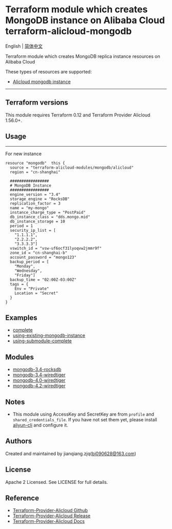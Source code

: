 Terraform module which creates MongoDB instance on Alibaba Cloud  
terraform-alicloud-mongodb
=====================================================================

English | [简体中文](https://github.com/terraform-alicloud-modules/terraform-alicloud-mongodb/blob/master/README-cn.md)

Terraform module which creates MongoDB replica instance resources on Alibaba Cloud

These types of resources are supported:

* [Alicloud mongodb instance](https://www.terraform.io/docs/providers/alicloud/r/mongodb_instance.html)

----------------------

## Terraform versions

This module requires Terraform 0.12 and Terraform Provider Alicloud 1.56.0+.

## Usage
-----

For new instance

```hcl
resource "mongodb"  this {
  source = "terraform-alicloud-modules/mongodb/alicloud"
  region = "cn-shanghai"

  #################
  # MongoDB Instance
  #################
  engine_version = "3.4"
  storage_engine = "RocksDB"
  replication_factor = 3
  name = "my-mongo"
  instance_charge_type = "PostPaid"
  db_instance_class = "dds.mongo.mid"
  db_instance_storage = 10
  period = 1
  security_ip_list = [
    "1.1.1.1",
    "2.2.2.2",
    "3.3.3.3"]
  vswitch_id = "vsw-uf6ocf31lyoqvw2jmmr9f"
  zone_id = "cn-shanghai-b"
  account_password = "mongo123"
  backup_period = [
    "Monday",
    "Wednesday",
    "Friday"]
  backup_time = "02:00Z-03:00Z"
  tags = {
    Env = "Private"
    Location = "Secret"
  }
}
```

## Examples

* [complete](https://github.com/terraform-alicloud-modules/terraform-alicloud-mongodb/tree/master/examples/complete)
* [using-existing-mongodb-instance](https://github.com/terraform-alicloud-modules/terraform-alicloud-mongodb/tree/master/examples/using-existing-mongocb-instance)
* [using-submodule-complete](https://github.com/terraform-alicloud-modules/terraform-alicloud-mongodb/tree/master/examples/using-submodule-complete)

## Modules

* [mongodb-3.4-rocksdb](https://github.com/terraform-alicloud-modules/terraform-alicloud-mongodb/tree/master/modules/mongodb-3.4-rocksdb)
* [mongodb-3.4-wiredtiger](https://github.com/terraform-alicloud-modules/terraform-alicloud-mongodb/tree/master/modules/mongodb-3.4-wiredtiger)
* [mongodb-4.0-wiredtiger](https://github.com/terraform-alicloud-modules/terraform-alicloud-mongodb/tree/master/modules/mongodb-4.0-wiredtiger)
* [mongodb-4.2-wiredtiger](https://github.com/terraform-alicloud-modules/terraform-alicloud-mongodb/tree/master/modules/mongodb-4.2-wiredtiger)

## Notes

* This module using AccessKey and SecretKey are from `profile` and `shared_credentials_file`.
If you have not set them yet, please install [aliyun-cli](https://github.com/aliyun/aliyun-cli#installation) and configure it.


Authors
---------
Created and maintained by jianqiang.zjq(bj090628@163.com) 

License
----
Apache 2 Licensed. See LICENSE for full details.

Reference
---------
* [Terraform-Provider-Alicloud Github](https://github.com/terraform-providers/terraform-provider-alicloud)
* [Terraform-Provider-Alicloud Release](https://releases.hashicorp.com/terraform-provider-alicloud/)
* [Terraform-Provider-Alicloud Docs](https://www.terraform.io/docs/providers/alicloud/index.html)
